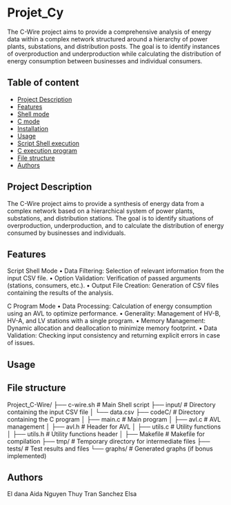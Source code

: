 # Projet_Cy

The C-Wire project aims to provide a comprehensive analysis of energy data within a complex network structured around a hierarchy of power plants, substations, and distribution posts. The goal is to identify instances of overproduction and underproduction while calculating the distribution of energy consumption between businesses and individual consumers.

## Table of content 
- [Project Description](#project-description)
- [Features](#features)
- [Shell mode](#Shell-mode)
- [C mode](#c-mode)
- [Installation](#installation)
- [Usage](#usage)
- [Script Shell execution](#script-shell-execution)
- [C execution program](#c-execution-program)
- [File structure](#file-structure)
- [Authors](#authors)

## Project Description
The C-Wire project aims to provide a synthesis of energy data from a complex network based on a hierarchical system of power plants, substations, and distribution stations. The goal is to identify situations of overproduction, underproduction, and to calculate the distribution of energy consumed by businesses and individuals.

## Features
Script Shell Mode
	•	Data Filtering: Selection of relevant information from the input CSV file.
	•	Option Validation: Verification of passed arguments (stations, consumers, etc.).
	•	Output File Creation: Generation of CSV files containing the results of the analysis.

C Program Mode
	•	Data Processing: Calculation of energy consumption using an AVL to optimize performance.
	•	Generality: Management of HV-B, HV-A, and LV stations with a single program.
	•	Memory Management: Dynamic allocation and deallocation to minimize memory footprint.
	•	Data Validation: Checking input consistency and returning explicit errors in case of issues.

## Usage 

## File structure
Project_C-Wire/
├── c-wire.sh               # Main Shell script
├── input/                  # Directory containing the input CSV file
│   └── data.csv
├── codeC/                  # Directory containing the C program
│   ├── main.c              # Main program
│   ├── avl.c               # AVL management
│   ├── avl.h               # Header for AVL
│   ├── utils.c             # Utility functions
│   ├── utils.h             # Utility functions header
│   ├── Makefile            # Makefile for compilation
├── tmp/                    # Temporary directory for intermediate files
├── tests/                  # Test results and files
└── graphs/                 # Generated graphs (if bonus implemented)






 ## Authors
 El dana Aida
Nguyen Thuy Tran
Sanchez Elsa






 
